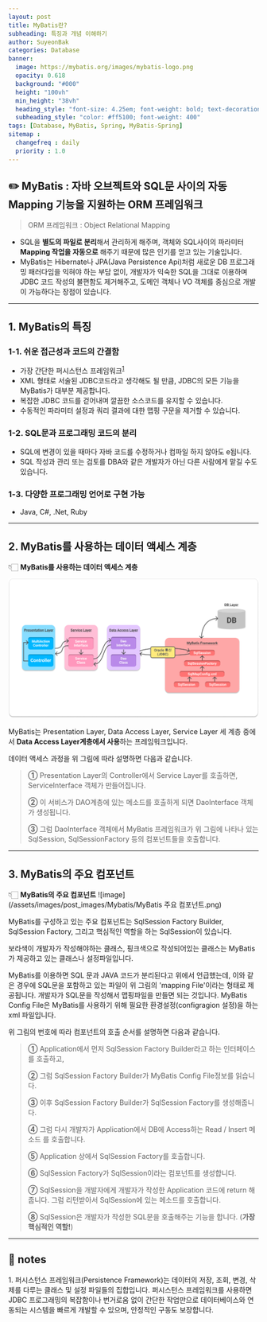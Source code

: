 ```yaml
---
layout: post
title: MyBatis란?
subheading: 특징과 개념 이해하기
author: SuyeonBak
categories: Database
banner:
  image: https://mybatis.org/images/mybatis-logo.png
  opacity: 0.618
  background: "#000"
  height: "100vh"
  min_height: "38vh"
  heading_style: "font-size: 4.25em; font-weight: bold; text-decoration: none"
  subheading_style: "color: #ff5100; font-weight: 400"
tags: [Database, MyBatis, Spring, MyBatis-Spring]
sitemap :
  changefreq : daily
  priority : 1.0
---
```


## **✏️ MyBatis : 자바 오브젝트와 SQL문 사이의 자동 Mapping 기능을 지원하는 ORM 프레임워크**

> ORM 프레임워크 : Object Relational Mapping

- SQL을 **별도의 파일로 분리**해서 관리하게 해주며, 객체와 SQL사이의 파라미터 **Mapping 작업을 자동으로** 해주기 때문에 많은 인기를 얻고 있는 기술입니다.
- MyBatis는 Hibernate나 JPA(Java Persistence Api)처럼 새로운 DB 프로그래밍 패러다임을 익혀야 하는 부담 없이, 개발자가 익숙한 SQL을 그대로 이용하며 JDBC 코드 작성의 불편함도 제거해주고, 도메인 객체나 VO 객체를 중심으로 개발이 가능하다는 장점이 있습니다.



-------



## 1. MyBatis의 특징

### 		**1-1. 쉬운 접근성과 코드의 간결함**

- 가장 간단한 퍼시스턴스 프레임워크<sup>[1](#footnote_1)</sup>
- XML 형태로 서술된 JDBC코드라고 생각해도 될 만큼, JDBC의 모든 기능을 MyBatis가 대부분 제공합니다. 
- 복잡한 JDBC 코드를 걷어내며 깔끔한 소스코드를 유지할 수 있습니다.
- 수동적인 파라미터 설정과 쿼리 결과에 대한 맵핑 구문을 제거할 수 있습니다.







### 	**1-2. SQL문과 프로그래밍 코드의 분리**

- SQL에 변경이 있을 때마다 자바 코드를 수정하거나 컴파일 하지 않아도 e됩니다.
- SQL 작성과 관리 또는 검토를 DBA와 같은 개발자가 아닌 다른 사람에게 맡길 수도 있습니다.







### 		**1-3. 다양한 프로그래밍 언어로 구현 가능**

- Java, C#, .Net, Ruby



--------



## **2. MyBatis를 사용하는 데이터 액세스 계층**

👇🏻 **MyBatis를 사용하는 데이터 액세스 계층**

![image](/assets/images/post_images/Mybatis/MyBatis.png)

MyBatis는 Presentation Layer, Data Access Layer, Service Layer 세 계층 중에서 **Data Access Layer계층에서 사용**하는 프레임워크입니다.

데이터 액세스 과정을 위 그림에 따라 설명하면 다음과 같습니다.

> **①** Presentation Layer의 Controller에서 Service Layer를 호출하면, ServiceInterface 객체가 만들어집니다. 
>
> **②** 이 서비스가 DAO계층에 있는 메소드를 호출하게 되면 DaoInterface 객체가 생성됩니다. 
>
> **③** 그럼 DaoInterface 객체에서 MyBatis 프레임워크가 위 그림에 나타나 있는 SqlSession, SqlSessionFactory 등의 컴포넌트들을 호출합니다.



-------



## **3. MyBatis의 주요 컴포넌트**

👇🏻 **MyBatis의 주요 컴포넌트**
![image](/assets/images/post_images/Mybatis/MyBatis 주요 컴포넌트.png)

MyBatis를 구성하고 있는 주요 컴포넌트는 SqlSession Factory Builder, SqlSession Factory, 그리고 핵심적인 역할을 하는 SqlSession이 있습니다.



보라색이 개발자가 작성해야하는 클래스, 핑크색으로 작성되어있는 클래스는 MyBatis가 제공하고 있는 클래스나 설정파일입니다.



MyBatis를 이용하면 SQL 문과 JAVA 코드가 분리된다고 위에서 언급했는데, 이와 같은 경우에 SQL문을 포함하고 있는 파일이 위 그림의 'mapping File'이라는 형태로 제공됩니다. 개발자가 SQL문을 작성해서 맵핑파일을 만들면 되는 것입니다. MyBatis Config File은 MyBatis를 사용하기 위해 필요한 환경설정(configragion 설정)을 하는 xml 파일입니다.



위 그림의 번호에 따라 컴포넌트의 호출 순서를 설명하면 다음과 같습니다.

> **①** Application에서 먼저 SqlSession Factory Builder라고 하는 인터페이스를 호출하고,
>
> **②** 그럼 SqlSession Factory Builder가 MyBatis Config File정보를 읽습니다.
>
> **③** 이후 SqlSession Factory Builder가 SqlSession Factory를 생성해줍니다.
>
> **④** 그럼 다시 개발자가 Application에서 DB에 Access하는 Read / Insert 메소드 를 호출합니다.
>
> **⑤** Application 상에서 SqlSession Factory를 호출합니다.
>
> **⑥** SqlSession Factory가 SqlSession이라는 컴포넌트를 생성합니다.
>
> **⑦** SqlSession을 개발자에게 개발자가 작성한 Application 코드에 return 해줍니다. 그럼 리턴받아서 SqlSession에 있는 메소드를 호출합니다.
>
> **⑧** SqlSession은 개발자가 작성한 SQL문을 호출해주는 기능을 합니다. (**가장 핵심적인 역할!**)



-------


## 📍 notes

<a name="footnote_1">1.</a> 퍼시스턴스 프레임워크(Persistence Framework)는 데이터의 저장, 조회, 변경, 삭제를 다루는 클래스 및 설정 파일들의 집합입니다. 퍼시스턴스 프레임워크를 사용하면 JDBC 프로그래밍의 복잡함이나 번거로움 없이 간단한 작업만으로 데이터베이스와 연동되는 시스템을 빠르게 개발할 수 있으며, 안정적인 구동도 보장합니다.